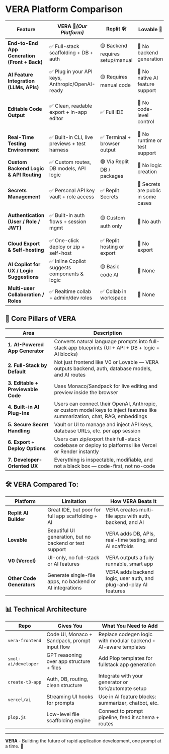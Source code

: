 # VERA Platform Comparison

| **Feature** | **VERA** 🚀*(Our Platform)* | **Replit** 🛠 | **Lovable** 🎨 | **V0.dev (Vercel)** ⚡ |
| --- | --- | --- | --- | --- |
| **End-to-End App Generation (Front + Back)** | ✅ Full-stack scaffolding + DB + auth | 🟡 Backend requires setup/manual | 🔴 No backend generation | 🟡 Mostly UI/React frontends only |
| **AI Feature Integration (LLMs, APIs)** | ✅ Plug in your API keys, Anthropic/OpenAI-ready | 🟡 Requires manual code | 🔴 No native AI feature support | 🔴 No AI feature integration |
| **Editable Code Output** | ✅ Clean, readable export + in-app editor | ✅ Full IDE | 🔴 No code-level control | 🟡 Exports React code (limited edits) |
| **Real-Time Testing Environment** | ✅ Built-in CLI, live previews + test harness | ✅ Terminal + browser output | 🔴 No runtime or test support | 🟡 Preview UI, no test harness |
| **Custom Backend Logic & API Routing** | ✅ Custom routes, DB models, API logic | 🟢 Via Replit DB / packages | 🔴 No logic creation | 🔴 No backend |
| **Secrets Management** | ✅ Personal API key vault + role access | ✅ Replit Secrets | 🔴 Secrets are public in some cases | ✅ With Vercel integration |
| **Authentication (User / Role / JWT)** | ✅ Built-in auth flows + session mgmt | 🟡 Custom auth only | 🔴 No auth | 🟡 External Vercel auth only |
| **Cloud Export & Self-hosting** | ✅ One-click deploy or zip + self-host | ✅ Replit hosting or export | 🔴 No export | ✅ Vercel deploy only |
| **AI Copilot for UX / Logic Suggestions** | ✅ Inline Copilot suggests components & logic | 🟡 Basic code AI | 🔴 None | 🔴 None |
| **Multi-user Collaboration / Roles** | ✅ Realtime collab + admin/dev roles | ✅ Collab in workspace | 🔴 None | 🔴 None |

## 🧩 **Core Pillars of VERA**

| Area | Description |
| --- | --- |
| **1. AI-Powered App Generator** | Converts natural language prompts into full-stack app blueprints (UI + API + DB + logic + AI blocks) |
| **2. Full-Stack by Default** | Not just frontend like V0 or Lovable — VERA outputs backend, auth, database models, and AI routes |
| **3. Editable + Previewable Code** | Uses Monaco/Sandpack for live editing and preview inside the browser |
| **4. Built-in AI Plug-ins** | Users can connect their OpenAI, Anthropic, or custom model keys to inject features like summarization, chat, RAG, embeddings |
| **5. Secure Secret Handling** | Vault or UI to manage and inject API keys, database URLs, etc. per app session |
| **6. Export + Deploy Options** | Users can zip/export their full-stack codebase or deploy to platforms like Vercel or Render instantly |
| **7. Developer-Oriented UX** | Everything is inspectable, modifiable, and not a black box — code-first, not no-code |

## 🛠️ VERA Compared To:

| Platform | Limitation | How VERA Beats It |
| --- | --- | --- |
| **Replit AI Builder** | Great IDE, but poor for full app scaffolding + AI | VERA creates multi-file apps with auth, backend, and AI |
| **Lovable** | Beautiful UI generation, but no backend or test support | VERA adds DB, APIs, real-time testing, and AI scaffolds |
| **V0 (Vercel)** | UI-only, no full-stack or AI features | VERA outputs a fully runnable, smart app |
| **Other Code Generators** | Generate single-file apps, no backend or AI integrations | VERA adds backend logic, user auth, and plug-and-play AI features |

## 📊 **Technical Architecture**

| **Repo** | **Gives You** | **What You Need to Add** |
| --- | --- | --- |
| `vera-frontend` | Code UI, Monaco + Sandpack, prompt input flow | Replace codegen logic with modular backend + AI-aware templates |
| `smol-ai/developer` | GPT reasoning over app structure + files | Add Plop templates for fullstack app generation |
| `create-t3-app` | Auth, DB, routing, clean structure | Integrate with your generator or fork/automate setup |
| `vercel/ai` | Streaming UI hooks for prompts | Use in AI feature blocks: summarizer, chatbot, etc. |
| `plop.js` | Low-level file scaffolding engine | Connect to prompt pipeline, feed it schema + routes |

---

**VERA** - Building the future of rapid application development, one prompt at a time. 🚀